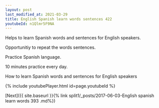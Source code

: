 ```yaml
---
layout: post
last_modified_at: 2021-03-29
title: English Spanish learn words sentences 422 
youtubeId: n1Qlmr5F9NA
---
```

 
 
Helps to learn Spanish words and sentences for English speakers.

Opportunitiy to repeat the words sentences. 

Practice Spanish language. 
 
10 minutes practice every day. 
 
How to learn Spanish words and sentences for English speakers 
 
{% include youtubePlayer.html id=page.youtubeId %}
 
 
[Next]({{ site.baseurl }}{% link  split1/_posts/2017-06-03-English spanish learn words 393 .md%})
 
